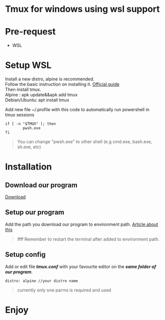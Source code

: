 # Tmux for windows using wsl support

# Pre-request
- WSL

# Setup WSL

Install a new distro, alpine is recommended.\
Follow the basic instruction on installing it. [Official guide](https://learn.microsoft.com/en-us/windows/wsl/install)\
Then install tmux.\
Alpine : apk update&&apk add tmux\
Debian/Ubuntu: apt install tmux

Add new file ~/.profile with this code to automatically run powershell in tmux sessions
```
if [ -n "$TMUX" ]; then
        pwsh.exe
fi
```
> You can change "pwsh.exe" to other shell (e.g cmd.exe, bash.exe, sh.exe, etc)
# Installation
## Download our program
[Download](https://github.com/smarttommyau/tmux-for-windows/releases/tag/Release)
## Setup our program
Add the path you download our program to environment path. [Article about this](https://www.architectryan.com/2018/03/17/add-to-the-path-on-windows-10/)
> ***!!!!*** Remember to restart the terminal after added to environment path.
## Setup config
Add or edit file ***tmux.conf*** with your favourite editor on the ***same folder of our program***.
```
distro: alpine //your distro name
```
> currently only one parms is required and used
# Enjoy
